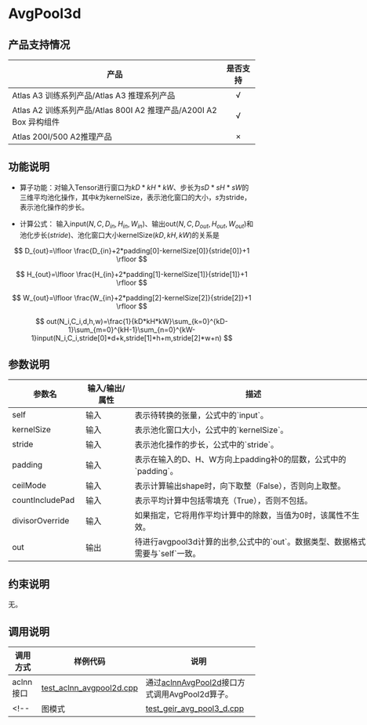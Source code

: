 # AvgPool3d

##  产品支持情况

| 产品 | 是否支持 |
| ---- | :----:|
|Atlas A3 训练系列产品/Atlas A3 推理系列产品|√|
|Atlas A2 训练系列产品/Atlas 800I A2 推理产品/A200I A2 Box 异构组件|√|
|Atlas 200I/500 A2推理产品|×|

## 功能说明

- 算子功能：对输入Tensor进行窗口为$kD * kH * kW$、步长为$sD * sH * sW$的三维平均池化操作，其中$k$为kernelSize，表示池化窗口的大小，$s$为stride，表示池化操作的步长。

- 计算公式：
  输入input($N,C,D_{in},H_{in},W_{in}$)、输出out($N,C,D_{out},H_{out},W_{out}$)和池化步长($stride$)、池化窗口大小kernelSize($kD,kH,kW$)的关系是

$$
D_{out}=\lfloor \frac{D_{in}+2*padding[0]-kernelSize[0]}{stride[0]}+1 \rfloor
$$

$$
H_{out}=\lfloor \frac{H_{in}+2*padding[1]-kernelSize[1]}{stride[1]}+1 \rfloor
$$

$$
W_{out}=\lfloor \frac{W_{in}+2*padding[2]-kernelSize[2]}{stride[2]}+1 \rfloor
$$

$$
out(N_i,C_i,d,h,w)=\frac{1}{kD*kH*kW}\sum_{k=0}^{kD-1}\sum_{m=0}^{kH-1}\sum_{n=0}^{kW-1}input(N_i,C_i,stride[0]*d+k,stride[1]*h+m,stride[2]*w+n)
$$

## 参数说明

<table style="undefined;table-layout: fixed; width: 1200px"><colgroup>
  <col style="width: 150px">
  <col style="width: 100px">
  <col style="width: 500px">
  <col style="width: 250px">
  <col style="width: 200px">
  </colgroup>
  <thead>
    <tr>
      <th>参数名</th>
      <th>输入/输出/属性</th>
      <th>描述</th>
      <th>数据类型</th>
      <th>数据格式</th>
    </tr></thead>
  <tbody>
    <tr>
      <td>self</td>
      <td>输入</td>
      <td>表示待转换的张量，公式中的`input`。</td>
      <td>FLOAT、FLOAT16、BFLOAT16</td>
      <td>ND、NCDHW</td>
    </tr>
    <tr>
      <td>kernelSize</td>
      <td>输入</td>
      <td>表示池化窗口大小，公式中的`kernelSize`。</td>
      <td>INT32、INT64</td>
      <td>-</td>
    </tr>
    <tr>
      <td>stride</td>
      <td>输入</td>
      <td>表示池化操作的步长，公式中的`stride`。</td>
      <td>INT32、INT64</td>
      <td>-</td>
    </tr>
    <tr>
      <td>padding</td>
      <td>输入</td>
      <td>表示在输入的D、H、W方向上padding补0的层数，公式中的`padding`。</td>
      <td>INT32、INT64</td>
      <td>-</td>
    </tr>
    <tr>
      <td>ceilMode</td>
      <td>输入</td>
      <td>表示计算输出shape时，向下取整（False），否则向上取整。</td>
      <td>BOOL</td>
      <td>-</td>
    </tr>
    <tr>
      <td>countIncludePad</td>
      <td>输入</td>
      <td>表示平均计算中包括零填充（True），否则不包括。</td>
      <td>BOOL</td>
      <td>-</td>
    </tr>
    <tr>
      <td>divisorOverride</td>
      <td>输入</td>
      <td>如果指定，它将用作平均计算中的除数，当值为0时，该属性不生效。</td>
      <td>INT64</td>
      <td>-</td>
    </tr>
    <tr>
      <td>out</td>
      <td>输出</td>
      <td>待进行avgpool3d计算的出参,公式中的`out`。数据类型、数据格式需要与`self`一致。</td>
      <td>FLOAT、FLOAT16、BFLOAT16</td>
      <td>ND、NCDHW</td>
    </tr>
  </tbody></table>

## 约束说明

无。


## 调用说明

| 调用方式   | 样例代码           | 说明                                         |
| ---------------- | --------------------------- | --------------------------------------------------- |
| aclnn接口  | [test_aclnn_avgpool2d.cpp](examples/test_aclnn_avgpool2d.cpp) | 通过[aclnnAvgPool2d](docs/aclnnAvgPool2d.md)接口方式调用AvgPool2d算子。 |
<!--| 图模式 | [test_geir_avg_pool3_d.cpp](examples/test_geir_avg_pool3_d.cpp)  | 通过[算子IR](op_graph/avg_pool3_d_proto.h)构图方式调用AvgPool3d算子。         |-->
